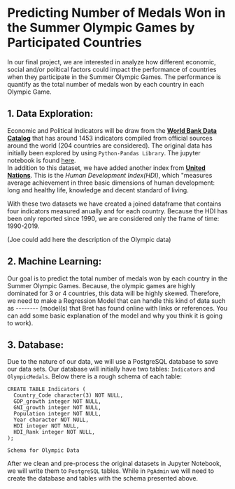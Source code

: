 # Predicting Number of Medals Won in the Summer Olympic Games by Participated Countries

In our final project, we are interested in analyze how different economic, social and/or political factors could impact the performance of countries when they participate in the Summer Olympic Games. The performance is quantify as the total number of medals won by each country in each Olympic Game.

## 1. Data Exploration:

Economic and Political Indicators will be draw from the [**World Bank Data Catalog**](https://datacatalog.worldbank.org/search/dataset/0037712/World-Development-Indicators) that has around 1453 indicators compiled from official sources around the world (204 countries are considered). The original data has initially been explored by using `Python-Pandas Library`. The jupyter notebook is found [here](https://github.com/JoeAB3/Group5Capstone_Project/blob/Leidybranch/pre-processingWBD.ipynb).  
In addition to this dataset, we have added another index from [**United Nations**](http://hdr.undp.org/en/indicators/137506#). This is the *Human Development Index(HDI)*, which "measures average achievement in three basic dimensions of human development: long and healthy life, knowledge and decent standard of living. 

With these two datasets we have created a joined dataframe that contains four indicators measured anually and for each country.  Because the HDI has been only reported since 1990, we are considered only the frame of time: 1990-2019.  

(Joe could add here the description of the Olympic data)


## 2. Machine Learning:

Our goal is to predict the total number of medals won by each country in the Summer Olympic Games. Because, the olympic games are highly dominated for 3 or 4 countries, this data will be highly skewed.  Therefore, we need to make a Regression Model that can handle this kind of data such as -------- (model(s) that Bret has found online with links or references. You can add some basic explanation of the model and why you think it is going to work).

## 3. Database:

Due to the nature of our data, we will use a PostgreSQL database to save our data sets. Our database will initially have two tables: `Indicators` and `OlympicMedals`. Below there is a rough schema of each table:

```psql
CREATE TABLE Indicators (
  Country_Code character(3) NOT NULL,
  GDP_growth integer NOT NULL,
  GNI_growth integer NOT NULL,
  Population integer NOT NULL,
  Year character NOT NULL,
  HDI integer NOT NULL,
  HDI_Rank integer NOT NULL,
);

Schema for Olympic Data
```
After we clean and pre-process the original datasets in Jupyter Notebook, we will write them to `PostgreSQL` tables.
While in `PgAdmin` we will need to create the database and tables with the schema presented above.